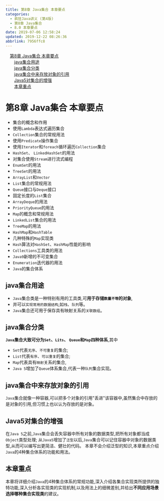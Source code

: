 ```yaml
---
title: 第8章 Java集合 本章要点
categories: 
  - 疯狂Java讲义 (第4版)
  - 第8章 Java集合
  - 8.0 本章要点
date: 2019-07-06 12:58:24
updated: 2019-12-22 08:26:36
abbrlink: 7956ffc8
---
```

<div id='my_toc'><a href="/JavaReadingNotes/7956ffc8/#第8章-Java集合-本章要点" class="header_1">第8章 Java集合 本章要点</a><br><a href="/JavaReadingNotes/7956ffc8/#java集合用途" class="header_2">java集合用途</a><br><a href="/JavaReadingNotes/7956ffc8/#java集合分类" class="header_2">java集合分类</a><br><a href="/JavaReadingNotes/7956ffc8/#java集合中来存放对象的引用" class="header_2">java集合中来存放对象的引用</a><br><a href="/JavaReadingNotes/7956ffc8/#Java5对集合的增强" class="header_2">Java5对集合的增强</a><br><a href="/JavaReadingNotes/7956ffc8/#本章重点" class="header_2">本章重点</a><br></div>
<style>.header_1{margin-left: 1em;}.header_2{margin-left: 2em;}.header_3{margin-left: 3em;}.header_4{margin-left: 4em;}.header_5{margin-left: 5em;}.header_6{margin-left: 6em;}</style>
<!--more-->
<script>if (navigator.platform.search('arm')==-1){document.getElementById('my_toc').style.display = 'none';}var e,p = document.getElementsByTagName('p');while (p.length>0) {e = p[0];e.parentElement.removeChild(e);}</script>

<!--end-->
<!--SSTStart-->

# 第8章 Java集合 本章要点 #
- 集合的概念和作用
- 使用`Lambda`表达式遍历集合
- `Collection`集合的常规用法
- 使用`Predicate`操作集合
- 使用`Iterator`和`foreach`循环遍历`Collection`集合
- `HashSet`、 `LinkedHashSet`的用法
- 对集合使用`Stream`进行流式编程
- `EnumSet`的用法
- `TreeSet`的用法
- `ArrayList`和`Vector`
- `List`集合的常规用法
- `Queue`接口与`Deque`接口
- 固定长度的`List`集合
- `ArrayDeque`的用法
- `PriorityQueue`的用法
- `Map`的概念和常规用法
- `LinkedList`集合的用法
- `TreeMap`的用法
- `HashMap`和`HashTable`
- 几种特殊的`Map`实现类
- `Hash`算法对`HashSet`、`HashMap`性能的影响
- `Collections`工具类的用法
- `Java9`新增的不可变集合
- `Enumeration`迭代器的用法
- `Java`的集合体系

## java集合用途 ##
- `Java`集合类是一种特别有用的工具类,可**用于存储`数量不等`的对象**,
- 并可以`实现常用的数据结构`,如`栈`、`队列`等。
- `Java`集合还可用于保存具有映射关系的`关联数组`。

## java集合分类 ##
**`Java`集合大致可分为`Set`、`Lits`、 `Queue`和`Map`四种体系**,其中
- `Set`代表`无序`、`不可重复`的集合;
- `List`代表`有序`、`可以重复`的集合;
- `Map`代表具有`映射`关系的集合,
- `Java 5`增加了`Queue`体系集合,代表一种`队列`集合实现。

## java集合中来存放对象的引用 ##
`Java`集合就像一种容器,可以把多个对象的引用"丢进"该容器中,虽然集合中存放的是对象的引用,但习惯上也以认为存放的是对象。
## Java5对集合的增强 ##
在`Java 5`之前,`Java`集合会丢失容器中所有对象的数据类型,把所有对象都当成`Object`类型处理;
从`Java5`增加了`泛型`以后,`Java`集合可以记住容器中对象的数据类型,从而可以编写出更简洁、健壮的代码。
本章不会介绍泛型的知识,本章重点介绍`Java`的4种集合体系的功能和用法。
## 本章重点 ##
本章将详细介绍`Java`的4种集合体系的常规功能,深入介绍各集合实现类所提供的独特功能,深入分析各实现类的实现机制,以及用法上的细微差别,并给出**不同应用场景选择哪种集合实现类**的建议。

<!--SSTStop-->

